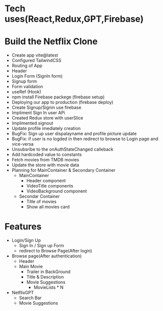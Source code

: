 # Tech uses(React,Redux,GPT,Firebase)

# Build the Netflix Clone
 - Create app vite@latest
 - Configured TailwindCSS
 - Routing of App
 - Header
 - Login Form (SignIn form)
 - Signup form 
 - Form validation
 - useRef (Hook)
 - npm install Firebase packege (firebase setup)
 - Deploying our app to production (firebase deploy)
 - Create Signup/Signin use firebase
 - Impliment Sign In user APi
 - Created Redux store with userSlice
 - Implimented signout
 - Update profile imediately creation
 - BugFix: Sign up user dispalayname and profile picture update
 - BugFix: if user is no logded in then redirect to browse to Login page and vice-versa
 - Unsubsribe to the onAuthStateChanged calleback
 - Add hardcoded value to constants
 - Fetch movies from TMDB movies
 - Update the store with movie data
 - Planning for MainContainer & Secondary Container
   - MainContainer
     - Header component
     - VideoTitle components
     - VideoBackground component
   - Secondar Container
     - Title of movies
     - Show all movies card


 # Features
 - Login/Sign Up
     - Sign In / Sign up Form
     - redirect to Browse Page(After login)
  - Browse page(After authentication)
     - Header 
     - Main Movie
        - Trailer in BackGround
        - Title & Description
        - Movie Suggestions
            - MovieLists * N
  - NetflixGPT
      - Search Bar
      - Movie Suggestions          

